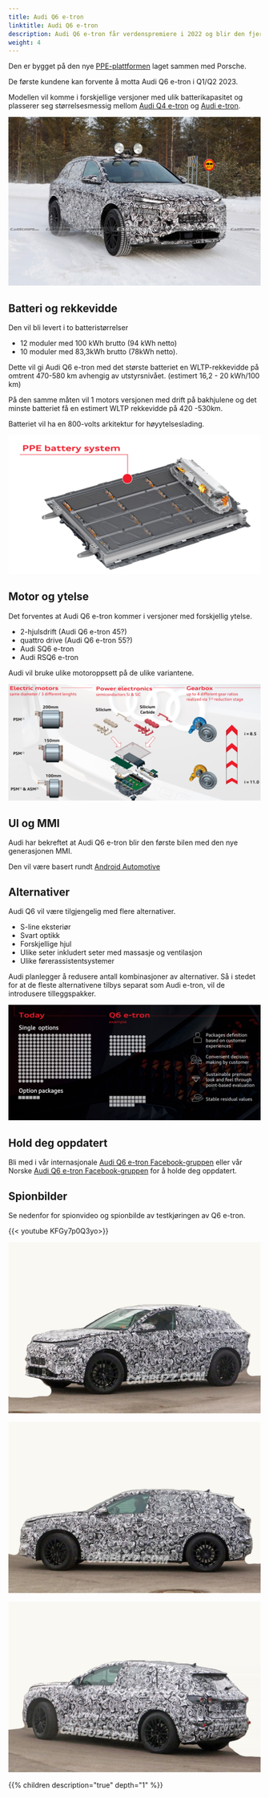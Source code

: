```yaml
---
title: Audi Q6 e-tron
linktitle: Audi Q6 e-tron
description: Audi Q6 e-tron får verdenspremiere i 2022 og blir den fjerde helelektriske modellen fra Audi og den mest sporty SUVen.
weight: 4
---
```


Den er bygget på den nye [PPE-plattformen](../../technology/bev-platforms/ppe/) laget sammen med Porsche.

De første kundene kan forvente å motta Audi Q6 e-tron i Q1/Q2 2023.

Modellen vil komme i forskjellige versjoner med ulik batterikapasitet og plasserer seg størrelsesmessig mellom [Audi Q4 e-tron](../../models//q4-e-tron/) og [Audi e-tron](../../models/e-tron/).


![Prototype](prototype5.jpg "Audi Q6 e-tron prototype fra Carscopes")

## Batteri og rekkevidde

Den vil bli levert i to batteristørrelser

- 12 moduler med 100 kWh brutto (94 kWh netto)
- 10 moduler med 83,3kWh brutto (78kWh netto).

Dette vil gi Audi Q6 e-tron med det største batteriet en WLTP-rekkevidde på omtrent 470-580 km avhengig av utstyrsnivået. (estimert 16,2 - 20 kWh/100 km)

På den samme måten vil 1 motors versjonen med drift på bakhjulene og det minste batteriet få en estimert WLTP rekkevidde på 420 -530km.

Batteriet vil ha en 800-volts arkitektur for høyytelseslading.

![Batteri](battery.png "Audi Q6 batteri med 12 moduler og 100kWh brutto")

## Motor og ytelse

Det forventes at Audi Q6 e-tron kommer i versjoner med forskjellig ytelse.

- 2-hjulsdrift (Audi Q6 e-tron 45?)
- quattro drive (Audi Q6 e-tron 55?)
- Audi SQ6 e-tron
- Audi RSQ6 e-tron

Audi vil bruke ulike motoroppsett på de ulike variantene.

![Motors](motors.jpg "Motorer for Audi Q6 e-tron")

## UI og MMI

Audi har bekreftet at Audi Q6 e-tron blir den første bilen med den nye generasjonen MMI.

Den vil være basert rundt [Android Automotive](https://source.android.com/devices/automotive/start/what_automotive)

## Alternativer

Audi Q6 vil være tilgjengelig med flere alternativer.

- S-line eksteriør
- Svart optikk
- Forskjellige hjul
- Ulike seter inkludert seter med massasje og ventilasjon
- Ulike førerassistentsystemer

Audi planlegger å redusere antall kombinasjoner av alternativer. Så i stedet for at de fleste alternativene tilbys separat som Audi e-tron, vil de introdusere tilleggspakker.

![options](options.jpg "Alternativer")

## Hold deg oppdatert

Bli med i vår internasjonale [Audi Q6 e-tron Facebook-gruppen](https://www.facebook.com/groups/114120244068685)  eller vår Norske [Audi Q6 e-tron Facebook-gruppen](https://www.facebook.com/groups/454688995817417)  for å holde deg oppdatert.

## Spionbilder

Se nedenfor for spionvideo og spionbilde av testkjøringen av Q6 e-tron.

{{< youtube KFGy7p0Q3yo>}}

![Carbuzz-bilde av Q6 Prototype](prototype2.jpg "Carbuzz-bilde av Q6 e-tron Prototype")

![Carbuzz-bilde av Q6 Prototype](prototype3.jpg "Carbuzz-bilde av Q6 e-tron Prototype")

![Carbuzz-bilde av Q6 Prototype](prototype4.jpg "Carbuzz-bilde av Q6 e-tron Prototype")

{{% children description="true" depth="1" %}}
